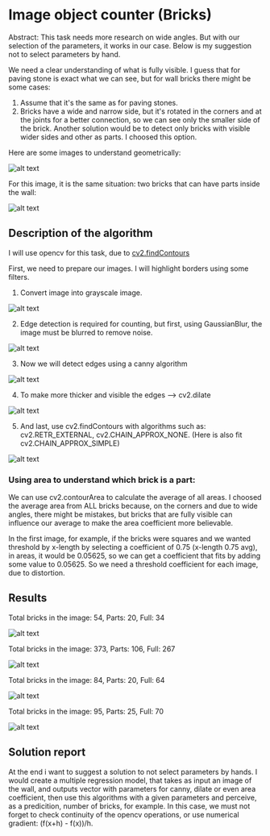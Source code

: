 # Image object counter (Bricks)

Abstract: This task needs more research on wide angles. But with our selection of the parameters, it works in our case. Below is my suggestion not to select parameters by hand.

We need a clear understanding of what is fully visible. I guess that for paving stone is exact what we can see, but for wall bricks there might be some cases:

1) Assume that it's the same as for paving stones.
2) Bricks have a wide and narrow side, but it's rotated in the corners and at the joints for a better connection, so we can see only the smaller side of the brick. Another solution would be to detect only bricks with visible wider sides and other as parts. I choosed this option.

Here are some images to understand geometrically:

![alt text](images/Corner.PNG)

For this image, it is the same situation: two bricks that can have parts inside the wall:

![alt text](images/corner2.png)

## Description of the algorithm

I will use opencv for this task, due to [cv2.findContours](https://docs.opencv.org/4.x/d3/dc0/group__imgproc__shape.html#gadf1ad6a0b82947fa1fe3c3d497f260e0)

First, we need to prepare our images. I will highlight borders using some filters.

1) Convert image into grayscale image.

![alt text](images/gray.jpg)

2) Edge detection is required for counting, but first, using GaussianBlur, the image must be blurred to remove noise.

![alt text](images/blur.jpg)

3) Now we will detect edges using a canny algorithm

![alt text](images/canny.jpg)

4) To make more thicker and visible the edges --> cv2.dilate

![alt text](images/dilated.jpg)

5) And last, use cv2.findContours with algorithms such as: cv2.RETR_EXTERNAL, cv2.CHAIN_APPROX_NONE. (Here is also fit cv2.CHAIN_APPROX_SIMPLE) 

![alt text](images/rgb_test1.jpg)

### Using area to understand which brick is a part:

We can use cv2.contourArea to calculate the average of all areas. I choosed the average area from ALL bricks because, on the corners and due to wide angles, there might be mistakes, but bricks that are fully visible can influence our average to make the area coefficient more believable.

In the first image, for example, if the bricks were squares and we wanted threshold by x-length by selecting a coefficient of 0.75 (x-length 0.75 avg), in areas, it would be 0.05625, so we can get a coefficient that fits by adding some value to 0.05625. So we need a threshold coefficient for each image, due to distortion.

## Results

Total bricks in the image: 54, Parts: 20, Full: 34

![alt text](images/res1.PNG)

Total bricks in the image: 373, Parts: 106, Full: 267

![alt text](images/res2.PNG)

Total bricks in the image: 84, Parts: 20, Full: 64

![alt text](images/res3.PNG)

Total bricks in the image: 95, Parts: 25, Full: 70

![alt text](images/res4.PNG)


## Solution report
At the end i want to suggest a solution to not select parameters by hands.
I would create a multiple regression model, that takes as input an image of the wall, and outputs
vector with parameters for canny, dilate or even area coefficient, then use this algorithms with a given parameters and perceive, as a predicition, number of bricks, for example. In this case, we must not forget to check continuity of the opencv operations, or use numerical gradient: (f(x+h) - f(x))/h.
